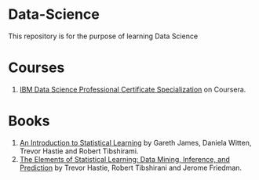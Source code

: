 # Data-Science
This repository is for the purpose of learning Data Science

# Courses
1. [IBM Data Science Professional Certificate Specialization](https://www.coursera.org/specializations/ibm-data-science-professional-certificate) on Coursera. 

# Books
1. [An Introduction to Statistical Learning](https://www-bcf.usc.edu/~gareth/ISL/) by Gareth James, Daniela Witten, Trevor Hastie and Robert Tibshirami.
2. [The Elements of Statistical Learning: Data Mining, Inference, and Prediction](http://web.stanford.edu/~hastie/ElemStatLearn/) by Trevor Hastie, Robert Tibshirani and Jerome Friedman.

